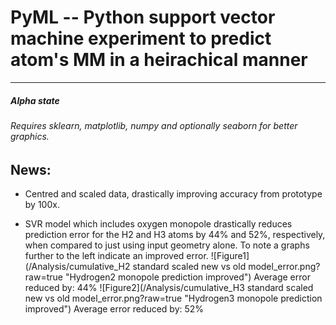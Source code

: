 # PyML -- Python support vector machine experiment to predict atom's MM in a heirachical manner
-------

##### Alpha state
###### Requires sklearn, matplotlib, numpy and optionally seaborn for better graphics.

## News:
* Centred and scaled data, drastically improving accuracy from prototype by 100x.

* SVR model which includes oxygen monopole drastically reduces prediction error for the H2 and H3 atoms by 44% and 52%, respectively, when compared to just using input geometry alone. To note a graphs further to the left indicate an improved error. 
![Figure1](/Analysis/cumulative_H2 standard scaled new vs old model_error.png?raw=true "Hydrogen2 monopole prediction improved")
Average error reduced by: 44%
![Figure2](/Analysis/cumulative_H3 standard scaled new vs old model_error.png?raw=true "Hydrogen3 monopole prediction improved")
Average error reduced by: 52%
